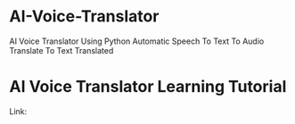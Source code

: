 # AI-Voice-Translator

AI Voice Translator Using Python Automatic Speech To Text To Audio Translate To Text Translated

# AI Voice Translator Learning Tutorial

Link: 
